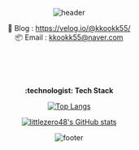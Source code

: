 <div align=center> 
    
![header](https://capsule-render.vercel.app/api?type=waving&color=0:6671ff,100:9695d0&height=200&text=Welcome&fontSize=60&fontColor=ffffff&desc=to%20kkookk55's%20Github&descSize=20&descAlign=70&fontAlignY=30&descAlignY=50)

:memo: Blog : https://velog.io/@kkookk55/ </br>
:package: Email : kkookk55@naver.com <br>
<br>
<br> 

<br>
<br>
<strong> :technologist: Tech Stack </strong>
<br>


[![Top Langs](https://github-readme-stats.vercel.app/api/top-langs?username=kkookk55&layout=compact&theme=discord_old_blurple)](https://github.com/anuraghazra/github-readme-stats) <br>

[![littlezero48's GitHub stats](https://github-readme-stats.vercel.app/api?username=kkookk55&theme=discord_old_blurple)](https://github.com/anuraghazra/github-readme-stats)
</br>
    
![footer](https://capsule-render.vercel.app/api?section=footer&type=waving&color=0:6671ff,100:9695d0&height=100)

</div>
